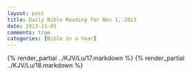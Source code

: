 ```yaml
---
layout: post
title: Daily Bible Reading for Nov 1, 2013
date: 2013-11-01
comments: true
categories: [Bible in a Year]
---
```

{% render_partial ../KJV/Lu/17.markdown %}
{% render_partial ../KJV/Lu/18.markdown %}
